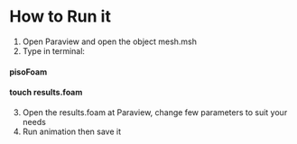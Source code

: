 # How to Run it
1. Open Paraview and open the object mesh.msh
2. Type in terminal:
#### pisoFoam
#### touch results.foam

3. Open the results.foam at Paraview, change few parameters to suit your needs 
4. Run animation then save it
